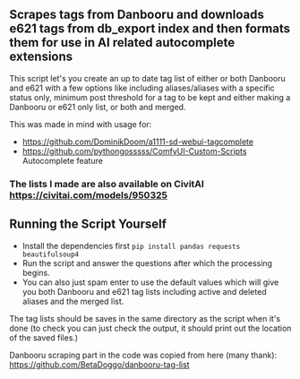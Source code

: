 ## Scrapes tags from Danbooru and downloads e621 tags from db_export index and then formats them for use in AI related autocomplete extensions
This script let's you create an up to date tag list of either or both Danbooru and e621 with a few options like including aliases/aliases with a specific status only, minimum post threshold for a tag to be kept and either making a Danbooru or e621 only list, or both and merged.

This was made in mind with usage for:
- https://github.com/DominikDoom/a1111-sd-webui-tagcomplete
- https://github.com/pythongosssss/ComfyUI-Custom-Scripts Autocomplete feature


### The lists I made are also available on CivitAI https://civitai.com/models/950325

## Running the Script Yourself
- Install the dependencies first `pip install pandas requests beautifulsoup4`
- Run the script and answer the questions after which the processing begins.
- You can also just spam enter to use the default values which will give you both Danbooru and e621 tag lists including active and deleted aliases and the merged list.

The tag lists should be saves in the same directory as the script when it's done (to check you can just check the output, it should print out the location of the saved files.)

Danbooru scraping part in the code was copied from here (many thank): https://github.com/BetaDoggo/danbooru-tag-list
